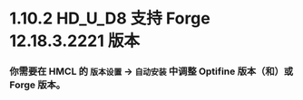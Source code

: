 # 1.10.2 HD_U_D8 支持 Forge 12.18.3.2221 版本

### 你需要在 HMCL 的 `版本设置` -> `自动安装` 中调整 Optifine 版本（和）或 Forge 版本。
